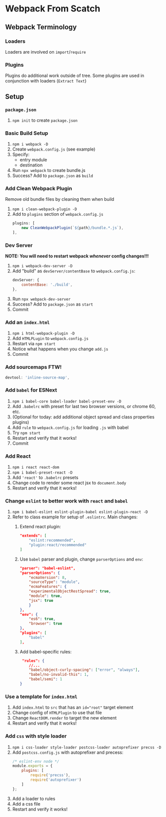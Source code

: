 Webpack From Scatch
===

## Webpack Terminology

### Loaders

Loaders are involved on `import`/`require`

### Plugins

Plugins do additional work outside of tree. Some plugins are used in 
conjunction with loaders (`Extract Text`)

## Setup

### `package.json`

1. `npm init` to create `package.json`

### Basic Build Setup

1. `npm i webpack -D`
1. Create `webpack.config.js` (see example)
1. Specify:
    * entry module
    * destination
1. Run `npx webpack` to create bundle.js
1. Success? Add to `package.json` as `build`

### Add Clean Webpack Plugin

Remove old bundle files by cleaning them when build
1. `npm i clean-webpack-plugin -D`
1. Add to `plugins` section of `webpack.config.js`
    ```js
    plugins: [
        new CleanWebpackPlugin(`${path}/bundle.*.js`), 
    ],
    ```

### Dev Server

**NOTE: You will need to restart webpack _whenever_ config changes!!!**

1. `npm i webpack-dev-server -D`
1. Add "build" as `devServer/contentBase` to `webpack.config.js`:
    ```js
    devServer: {
        contentBase: './build',
    },
    ```
1. Run `npx webpack-dev-server`
1. Success? Add to `package.json` as `start`
1. Commit

### Add an `index.html`

1. `npm i html-webpack-plugin -D`
1. Add `HTMLPLugin` to `webpack.config.js`
1. Restart via `npm start`
1. Notice what happens when you change `add.js`
1. Commit

### Add sourcemaps FTW!

```js
devtool: 'inline-source-map',
```

### Add `babel` for ESNext

1. `npm i babel-core babel-loader babel-preset-env -D`
1. Add `.babelrc` with preset for last two browser versions, or chrome 60, etc.
1. (Optional for today: add additional object spread and class properties plugins)
1. Add `rule` to `webpack.config.js` for loading `.js` with babel
1. Try `npm start`
1. Restart and verify that it works!
1. Commit

### Add React

1. `npm i react react-dom`
1. `npm i babel-preset-react -D`
1. Add `'react'` to `.babelrc` presets
1. Change code to render some react jsx to `document.body`
1. Restart and verify that it works!

### Change `eslint` to better work with `react` and `babel`

1. `npm i babel-eslint eslint-plugin-babel eslint-plugin-react -D`
1. Refer to class example for setup of `.eslintrc`. Main changes:
    1. Extend react plugin:

        ```json
        "extends": [
            "eslint:recommended",
            "plugin:react/recommended"
        ]
        ```
    2. Use `babel` parser and plugin, change `parserOptions` and `env`:

        ```json
        "parser": "babel-eslint",
        "parserOptions": {
            "ecmaVersion": 8,
            "sourceType": "module",
            "ecmaFeatures": {
            "experimentalObjectRestSpread": true,
            "module": true,
            "jsx": true
            }
        },
        "env": {
            "es6": true,
            "browser": true
        },
        "plugins": [
            "babel"
        ],
        ```
    3. Add babel-specific rules:
        ```json
         "rules": {
            //...
            "babel/object-curly-spacing": ["error", "always"],
            "babel/no-invalid-this": 1,
            "babel/semi": 1
        }
        ```

### Use a template for `index.html`

1. Add `index.html` to `src` that has an `id="root"` target element
1. Change config of `HTMLPlugin` to use that file
1. Change `ReactDOM.render` to target the new element
1. Restart and verify that it works!

### Add `css` with style loader

1. `npm i css-loader style-loader postcss-loader autoprefixer precss -D`
1. Add `postcss.config.js` with autoprefixer and precess:
    ```js
    /* eslint-env node */
    module.exports = {
        plugins: [
            require('precss'),
            require('autoprefixer')
        ]
    };
    ```
1. Add a loader to rules
1. Add a css file
1. Restart and verify it works!